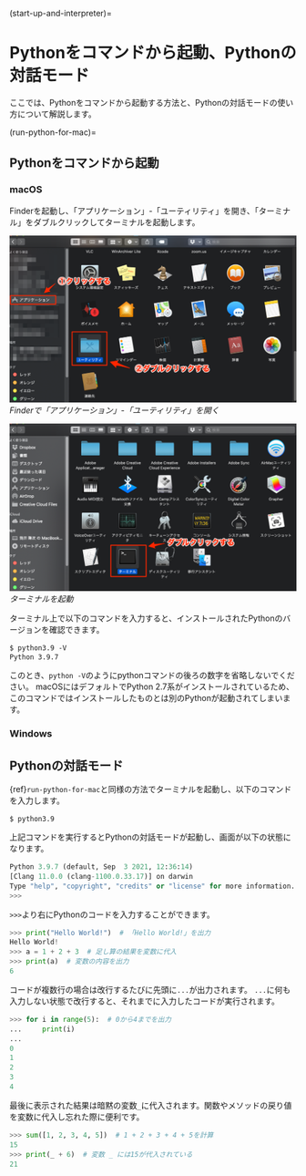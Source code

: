(start-up-and-interpreter)=

# Pythonをコマンドから起動、Pythonの対話モード

ここでは、Pythonをコマンドから起動する方法と、Pythonの対話モードの使い方について解説します。

(run-python-for-mac)=
## Pythonをコマンドから起動

### macOS
Finderを起動し、「アプリケーション」-「ユーティリティ」を開き、「ターミナル」をダブルクリックしてターミナルを起動します。

![Finderで「アプリケーション」-「ユーティリティ」を開く](./run-python-for-mac-1.png)
*Finderで「アプリケーション」-「ユーティリティ」を開く*

![ターミナルを起動](./run-python-for-mac-2.png)
*ターミナルを起動*

ターミナル上で以下のコマンドを入力すると、インストールされたPythonのバージョンを確認できます。

```console
$ python3.9 -V
Python 3.9.7
```

このとき、`python -V`のようにpythonコマンドの後ろの数字を省略しないでください。
macOSにはデフォルトでPython 2.7系がインストールされているため、このコマンドではインストールしたものとは別のPythonが起動されてしまいます。

### Windows

## Pythonの対話モード

{ref}`run-python-for-mac`と同様の方法でターミナルを起動し、以下のコマンドを入力します。

```console
$ python3.9
```

上記コマンドを実行するとPythonの対話モードが起動し、画面が以下の状態になります。

```python
Python 3.9.7 (default, Sep  3 2021, 12:36:14)
[Clang 11.0.0 (clang-1100.0.33.17)] on darwin
Type "help", "copyright", "credits" or "license" for more information.
>>>
```

`>>>`より右にPythonのコードを入力することができます。

```python
>>> print("Hello World!")  # 「Hello World!」を出力
Hello World!
>>> a = 1 + 2 + 3  # 足し算の結果を変数に代入
>>> print(a)  # 変数の内容を出力
6
```

コードが複数行の場合は改行するたびに先頭に`...`が出力されます。
`...`に何も入力しない状態で改行すると、それまでに入力したコードが実行されます。

```python
>>> for i in range(5):  # 0から4までを出力
...     print(i)
...
0
1
2
3
4
```

最後に表示された結果は暗黙の変数`_`に代入されます。関数やメソッドの戻り値を変数に代入し忘れた際に便利です。

```python
>>> sum([1, 2, 3, 4, 5])  # 1 + 2 + 3 + 4 + 5を計算
15
>>> print(_ + 6)  # 変数 _ には15が代入されている
21
```
